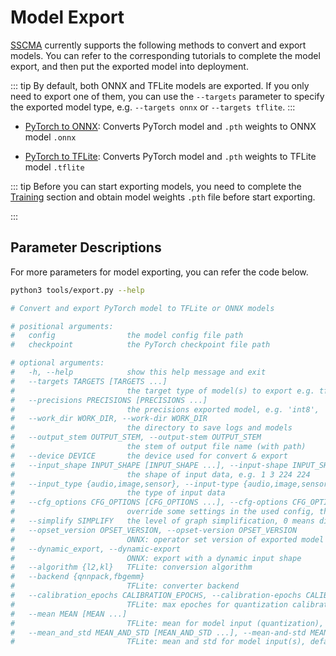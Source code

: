 # Model Export

[SSCMA](https://github.com/Seeed-Studio/ModelAssistant) currently supports the following methods to convert and export models.
You can refer to the corresponding tutorials to complete the model export, and
then put the exported model into deployment.

::: tip
By default, both ONNX and TFLite models are exported. If you only need to
export one of them, you can use the `--targets` parameter to specify the
exported model type, e.g. `--targets onnx` or `--targets tflite`.
:::

- [PyTorch to ONNX](./pytorch_2_onnx.md): Converts PyTorch model and `.pth`
  weights to ONNX model `.onnx`

- [PyTorch to TFLite](./pytorch_2_tflite.md): Converts PyTorch model and `.pth`
  weights to TFLite model `.tflite`

::: tip
Before you can start exporting models, you need to complete the
[Training](../training/overview) section and obtain model weights `.pth` file
before start exporting.

:::

## Parameter Descriptions

For more parameters for model exporting, you can refer the code below.

```sh
python3 tools/export.py --help

# Convert and export PyTorch model to TFLite or ONNX models

# positional arguments:
#   config                the model config file path
#   checkpoint            the PyTorch checkpoint file path

# optional arguments:
#   -h, --help            show this help message and exit
#   --targets TARGETS [TARGETS ...]
#                         the target type of model(s) to export e.g. tflite onnx
#   --precisions PRECISIONS [PRECISIONS ...]
#                         the precisions exported model, e.g. 'int8', 'uint8', 'int16', 'float16' and 'float32'
#   --work_dir WORK_DIR, --work-dir WORK_DIR
#                         the directory to save logs and models
#   --output_stem OUTPUT_STEM, --output-stem OUTPUT_STEM
#                         the stem of output file name (with path)
#   --device DEVICE       the device used for convert & export
#   --input_shape INPUT_SHAPE [INPUT_SHAPE ...], --input-shape INPUT_SHAPE [INPUT_SHAPE ...]
#                         the shape of input data, e.g. 1 3 224 224
#   --input_type {audio,image,sensor}, --input-type {audio,image,sensor}
#                         the type of input data
#   --cfg_options CFG_OPTIONS [CFG_OPTIONS ...], --cfg-options CFG_OPTIONS [CFG_OPTIONS ...]
#                         override some settings in the used config, the key-value pair in 'xxx=yyy' format will be merged into config file
#   --simplify SIMPLIFY   the level of graph simplification, 0 means disable, max: 5
#   --opset_version OPSET_VERSION, --opset-version OPSET_VERSION
#                         ONNX: operator set version of exported model
#   --dynamic_export, --dynamic-export
#                         ONNX: export with a dynamic input shape
#   --algorithm {l2,kl}   TFLite: conversion algorithm
#   --backend {qnnpack,fbgemm}
#                         TFLite: converter backend
#   --calibration_epochs CALIBRATION_EPOCHS, --calibration-epochs CALIBRATION_EPOCHS
#                         TFLite: max epoches for quantization calibration
#   --mean MEAN [MEAN ...]
#                         TFLite: mean for model input (quantization), range: [0, 1], applied to all channels, using the average if multiple values are provided
#   --mean_and_std MEAN_AND_STD [MEAN_AND_STD ...], --mean-and-std MEAN_AND_STD [MEAN_AND_STD ...]
#                         TFLite: mean and std for model input(s), default: [((0.0,), (1.0,))], calculated on normalized input(s), applied to all channel(s), using the average if multiple values are provided
```
